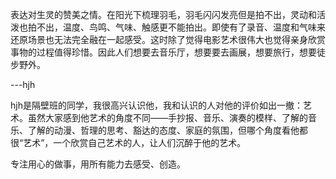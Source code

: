 表达对生灵的赞美之情。在阳光下梳理羽毛，羽毛闪闪发亮但是拍不出，灵动和活泼也拍不出，温度、鸟鸣、气味、触感更不能拍出。即使有了录音、温度和气味来还原场景也无法完全融在一起感受。这时除了觉得电影艺术很伟大也觉得亲身欣赏事物的过程值得珍惜。因此人们想要去音乐厅，想要要去画展，想要旅行，想要徒步野外。

---hjh

hjh是隔壁班的同学，我很高兴认识他，我和认识的人对他的评价如出一撤：艺术。虽然大家感到他艺术的角度不同——手抄报、音乐、演奏的模样、了解的音乐、了解的动漫、哲理的思考、豁达的态度、家庭的氛围，但哪个角度看他都很“艺术”，一个欣赏自己艺术的人，让人们沉醉于他的艺术。

专注用心的做事，用所有能力去感受、创造。